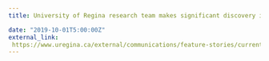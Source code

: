 ```yaml
---
title: University of Regina research team makes significant discovery into a rare disease

date: "2019-10-01T5:00:00Z"
external_link: 
 https://www.uregina.ca/external/communications/feature-stories/current/2019/10-01.html
---
```

